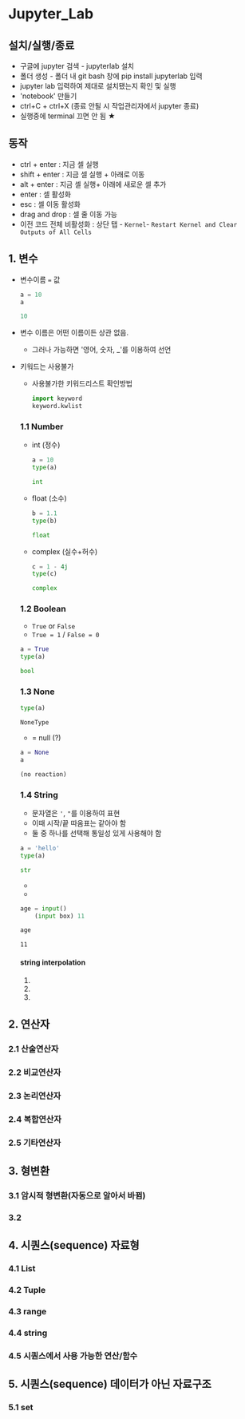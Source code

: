 # Jupyter_Lab


## 설치/실행/종료
- 구글에 jupyter 검색 - jupyterlab 설치 
- 폴더 생성 - 폴더 내 git bash 창에 pip install jupyterlab 입력 
- jupyter lab 입력하여 제대로 설치됐는지 확인 및 실행
- 'notebook' 만들기
- ctrl+C + ctrl+X (종료 안될 시 작업관리자에서 jupyter 종료)
- 실행중에 terminal 끄면 안 됨 ★


## 동작
- ctrl + enter  : 지금 셀 실행
- shift + enter : 지금 셀 실행 + 아래로 이동
- alt + enter   : 지금 셀 실행+ 아래에 새로운 셀 추가
- enter : 셀 활성화 
- esc : 셀 이동 활성화 
- drag and drop : 셀 줄 이동 가능
- 이전 코드 전체 비활성화 : 상단 탭 - `Kernel`- `Restart Kernel and Clear Outputs of All Cells`


## 1. 변수

- 변수이름 `=` 값
    ```python
    a = 10
    a
    ```
    ```python
    10
    ```
- 변수 이름은 어떤 이름이든 상관 없음.
    - 그러나 가능하면 '영어, 숫자, _'를 이용하여 선언
- 키워드는 사용불가 
    - 사용불가한 키워드리스트 확인방법
        ```python
        import keyword
        keyword.kwlist
        ```

    ### 1.1 Number
    - int (정수)
        ```python
        a = 10
        type(a)
        ```
        ```python
        int
        ```
    - float (소수)
        ```python
        b = 1.1
        type(b)
        ```
        ```python
        float
        ```
    - complex (실수+허수)
        ```python
        c = 1 - 4j
        type(c)
        ```
        ```python
        complex
        ```

    ### 1.2 Boolean
    - `True` or `False`
    - `True = 1` / `False = 0`
    ```python
    a = True
    type(a)
    ```
    ```python
    bool
    ```
    
    ### 1.3 None
    ```python
    type(a)
    ```
    ```python
    NoneType
    ```
    - = null (?)
    ```python
    a = None
    a
    ```
    ```python
    (no reaction) 
    ```

    ### 1.4 String
    - 문자열은 `'`, `"`를 이용하여 표현
    - 이때 시작/끝 따옴표는 같아야 함
    - 둘 중 하나를 선택해 통일성 있게 사용해야 함
    ```python
    a = 'hello'
    type(a)
    ```
    ```python
    str
    ```
    - 
    - 

    ```python
    age = input()
        (input box) 11
    ```
    ```python
    age
    ```
    ```
    11
    ```





    
    #### string interpolation
    1. 
    2.
    3.



## 2. 연산자
### 2.1 산술연산자
### 2.2 비교연산자
### 2.3 논리연산자
### 2.4 복합연산자
### 2.5 기타연산자

## 3. 형변환
### 3.1 암시적 형변환(자동으로 알아서 바뀜)
### 3.2 

## 4. 시퀀스(sequence) 자료형
### 4.1 List
### 4.2 Tuple
### 4.3 range
### 4.4 string
### 4.5 시퀀스에서 사용 가능한 연산/함수

## 5. 시퀀스(sequence) 데이터가 아닌 자료구조
### 5.1 set
